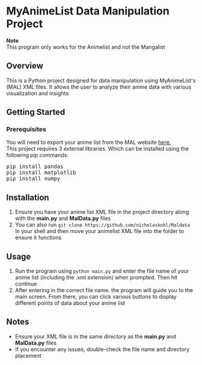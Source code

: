<h1>MyAnimeList Data Manipulation Project</h1>
<p><b>Note</b><br>
This program only works for the Animelist and not the Mangalist</p>
<h2>Overview</h2>
<p>This is a Python project designed for data manipulation using MyAnimeList's (MAL) XML files. It allows the user to analyze their anime data with various visualization and insights</p>
<h2>Getting Started</h2>
<h3>Prerequisites</h3>
<p>You will need to export your anime list from the MAL website <a href=https://myanimelist.net/panel.php?go=export>here.</a><br>
This project requires 3 external libraries. Which can be installed using the following pip commands:</p>
<pre>
pip install pandas
pip install matplotlib
pip install numpy
</pre>
<h2>Installation</h2>
<ol>
<li>Ensure you have your anime list XML file in the project directory along with the <b>main.py</b> and <b>MalData.py</b> files</li>
<li>You can also run <code>git clone https://github.com/nicholaskohl/Maldata</code> In your shell and then move your animelist XML file into the folder to ensure it functions</li>
</ol>
<h2>Usage</h2>
<ol>
<li>Run the program using <code>python main.py</code> and enter the file name of your anime list (including the .xml extension) when prompted. Then hit continue</li>
<li>After entering in the correct file name. the program will guide you to the main screen. From there, you can click various buttons to display different points of data about your anime list</li>
</ol>
<h2>Notes</h2>
<ul>
  <li>Ensure your XML file is in the same directory as the <b>main.py</b> and <b>MalData.py</b> files</li>
  <li>If you encounter any issues, double-check the file name and directory placement</li>
</ul>
